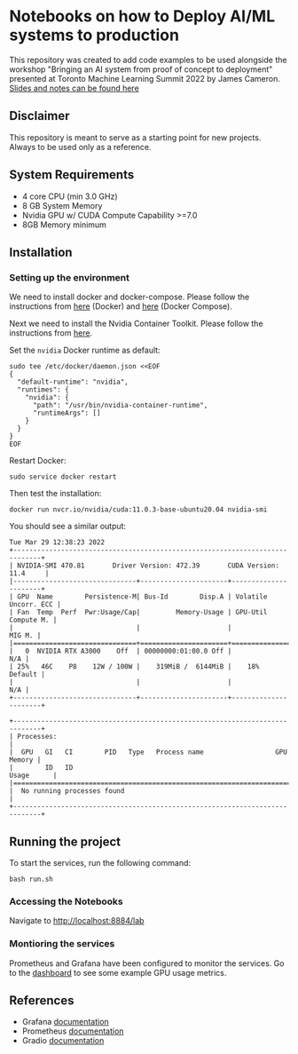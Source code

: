 # Notebooks on how to Deploy AI/ML systems to production
This repository was created to add code examples to be used alongside the workshop 
"Bringing an AI system from proof of concept to deployment"
presented at Toronto Machine Learning Summit 2022 by James Cameron. [Slides and notes can be found here](https://docs.google.com/presentation/d/1kHT9T5baMIRs3hi78sGZd4cwUr60sZA5QFqmFf7tztE/edit?usp=sharing)

## Disclaimer
This repository is meant to serve as a starting point for new projects.
Always to be used only as a reference.

## System Requirements
- 4 core CPU (min 3.0 GHz)
- 8 GB System Memory
- Nvidia GPU w/ CUDA Compute Capability >=7.0
- 8GB Memory minimum

## Installation

### Setting up the environment
We need to install docker and docker-compose.
Please follow the instructions from [here](https://docs.docker.com/engine/install/) (Docker) 
and [here](https://docs.docker.com/compose/install/) (Docker Compose).

Next we need to install the Nvidia Container Toolkit.
Please follow the instructions from [here](https://docs.nvidia.com/datacenter/cloud-native/container-toolkit/install-guide.html).

Set the `nvidia` Docker runtime as default:
```
sudo tee /etc/docker/daemon.json <<EOF
{
  "default-runtime": "nvidia",
  "runtimes": {
    "nvidia": {
      "path": "/usr/bin/nvidia-container-runtime",
      "runtimeArgs": []
    }
  }
}
EOF
```

Restart Docker:
```
sudo service docker restart
```

Then test the installation:
```
docker run nvcr.io/nvidia/cuda:11.0.3-base-ubuntu20.04 nvidia-smi
```

You should see a similar output:
```
Tue Mar 29 12:38:23 2022       
+-----------------------------------------------------------------------------+
| NVIDIA-SMI 470.81       Driver Version: 472.39       CUDA Version: 11.4     |
|-------------------------------+----------------------+----------------------+
| GPU  Name        Persistence-M| Bus-Id        Disp.A | Volatile Uncorr. ECC |
| Fan  Temp  Perf  Pwr:Usage/Cap|         Memory-Usage | GPU-Util  Compute M. |
|                               |                      |               MIG M. |
|===============================+======================+======================|
|   0  NVIDIA RTX A3000    Off  | 00000000:01:00.0 Off |                  N/A |
| 25%   46C    P8    12W / 100W |    319MiB /  6144MiB |    18%       Default |
|                               |                      |                  N/A |
+-------------------------------+----------------------+----------------------+
                                                                               
+-----------------------------------------------------------------------------+
| Processes:                                                                  |
|  GPU   GI   CI        PID   Type   Process name                  GPU Memory |
|        ID   ID                                                   Usage      |
|=============================================================================|
|  No running processes found                                                 |
+-----------------------------------------------------------------------------+
```

## Running the project

To start the services, run the following command:
```
bash run.sh
```

### Accessing the Notebooks
Navigate to [http://localhost:8884/lab](http://localhost:8884/lab)

### Montioring the services
Prometheus and Grafana have been configured to monitor the services. 
Go to the [dashboard](http://localhost:3000/dashboards) to see some example GPU usage metrics.

## References
- Grafana [documentation](https://grafana.com/docs/grafana/latest/installation/docker/)
- Prometheus [documentation](https://prometheus.io/docs/introduction/install/)
- Gradio [documentation](https://gradio.app/docs/)
